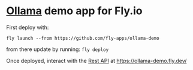 # [Ollama](https://github.com/jmorganca/ollama) demo app for Fly.io



First deploy with:
```
fly launch --from https://github.com/fly-apps/ollama-demo
```

from there update by running: `fly deploy`

Once deployed, interact with the [Rest API](https://github.com/jmorganca/ollama#rest-api) at https://ollama-demo.fly.dev/

